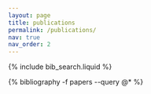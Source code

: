 ```yaml
---
layout: page
title: publications
permalink: /publications/
nav: true
nav_order: 2
---
```


{% include bib_search.liquid %}

{% bibliography -f papers --query @* %}
